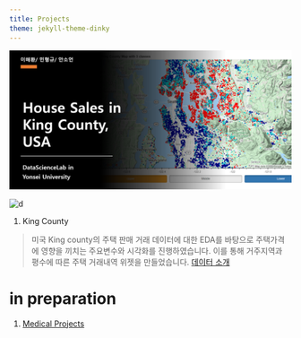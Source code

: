 ```yaml
---
title: Projects
theme: jekyll-theme-dinky
---
```


![kc](/assets/img/sample/[PR][kc]title.png)

![d](https://www.flickr.com/photos/187147726@N07/49583732582/in/dateposted-public/lightbox/)
1. King County
> 미국 King county의 주택 판매 거래 데이터에 대한 EDA를 바탕으로 주택가격에 영향을 끼치는 주요변수와 시각화를 진행하였습니다. 이를 통해 거주지역과 평수에 따른 주택 거래내역 위젯을 만들었습니다. [데이터 소개](https://webcache.googleusercontent.com/search?q=cache:PRey_KADxA8J:https://www.teacheron.com/dwld-file%3FfileName%3D8p%26key%3Djf+&cd=2&hl=en&ct=clnk&gl=kr)


# in preparation
1. [Medical Projects](https://medicalproject1.github.io/beta/) 


